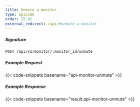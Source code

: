 ```yaml
---
title: Unmute a monitor
type: apicode
order: 15.91
external_redirect: /api/#unmute-a-monitor
---
```


##### Signature
`POST /api/v1/monitor/:monitor_id/unmute`
##### Example Request
{{< code-snippets basename="api-monitor-unmute" >}}
##### Example Response
{{< code-snippets basename="result.api-monitor-unmute" >}}